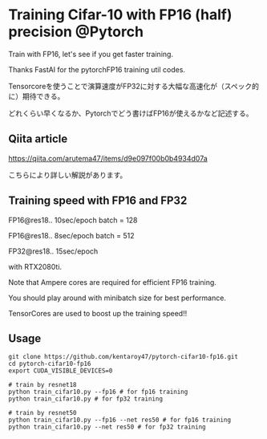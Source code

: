 # Training Cifar-10 with FP16 (half) precision @Pytorch
Train with FP16, let's see if you get faster training.

Thanks FastAI for the pytorchFP16 training util codes.

Tensorcoreを使うことで演算速度がFP32に対する大幅な高速化が（スペック的に）期待できる。

どれくらい早くなるか、Pytorchでどう書けばFP16が使えるかなど記述する。

## Qiita article
https://qiita.com/arutema47/items/d9e097f00b0b4934d07a

こちらにより詳しい解説があります。

## Training speed with FP16 and FP32
FP16@res18.. 10sec/epoch batch = 128

FP16@res18.. 8sec/epoch batch = 512

FP32@res18.. 15sec/epoch

with RTX2080ti.

Note that Ampere cores are required for efficient FP16 training.

You should play around with minibatch size for best performance.

TensorCores are used to boost up the training speed!!

## Usage

```
git clone https://github.com/kentaroy47/pytorch-cifar10-fp16.git
cd pytorch-cifar10-fp16
export CUDA_VISIBLE_DEVICES=0

# train by resnet18
python train_cifar10.py --fp16 # for fp16 training
python train_cifar10.py # for fp32 training

# train by resnet50
python train_cifar10.py --fp16 --net res50 # for fp16 training
python train_cifar10.py --net res50 # for fp32 training

```
